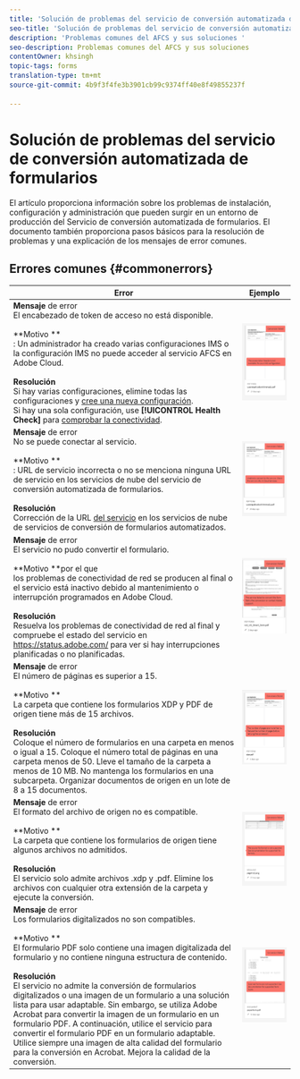 ```yaml
---
title: 'Solución de problemas del servicio de conversión automatizada de formularios '
seo-title: 'Solución de problemas del servicio de conversión automatizada de formularios (AFCS) '
description: 'Problemas comunes del AFCS y sus soluciones '
seo-description: Problemas comunes del AFCS y sus soluciones
contentOwner: khsingh
topic-tags: forms
translation-type: tm+mt
source-git-commit: 4b9f3f4fe3b3901cb99c9374ff40e8f49855237f

---
```



# Solución de problemas del servicio de conversión automatizada de formularios


El artículo proporciona información sobre los problemas de instalación, configuración y administración que pueden surgir en un entorno de producción del Servicio de conversión automatizada de formularios. El documento también proporciona pasos básicos para la resolución de problemas y una explicación de los mensajes de error comunes.

## Errores comunes {#commonerrors}

| Error | Ejemplo |
|--- |--- |
| **Mensaje** de error <br> El encabezado de token de acceso no está disponible. <br><br>**Motivo **<br>: Un administrador ha creado varias configuraciones IMS o la configuración IMS no puede acceder al servicio AFCS en Adobe Cloud.<br><br>**Resolución** <br> Si hay varias configuraciones, elimine todas las configuraciones y [cree una nueva configuración](configure-service.md#obtainpubliccertificates). <br> Si hay una sola configuración, use **[!UICONTROL Health Check]** para [comprobar la conectividad](configure-service.md#createintegrationoption). | ![El encabezado de token de acceso no está disponible](assets/invalid-ims-configuration.png) |
| **Mensaje** de error <br> No se puede conectar al servicio.  <br><br>**Motivo **<br>: URL de servicio incorrecta o no se menciona ninguna URL de servicio en los servicios de nube del servicio de conversión automatizada de formularios.<br><br>**Resolución** <br> Corrección de la URL [del servicio](configure-service.md#configure-the-cloud-service) en los servicios de nube de servicios de conversión de formularios automatizados. | ![No se puede conectar con el servicio.](assets/wrong-endpoint-configured.png) |
| **Mensaje** de error <br> El servicio no pudo convertir el formulario.  <br><br>**Motivo **por el que<br>los problemas de conectividad de red se producen al final o el servicio está inactivo debido al mantenimiento o interrupción programados en Adobe Cloud.<br><br>**Resolución** <br> Resuelva los problemas de conectividad de red al final y compruebe el estado del servicio en https://status.adobe.com/ para ver si hay interrupciones planificadas o no planificadas. | ![No se puede conectar con el servicio.](assets/service-failure.png) |
| **Mensaje** de error <br> El número de páginas es superior a 15.  <br><br>**Motivo **<br>La carpeta que contiene los formularios XDP y PDF de origen tiene más de 15 archivos.<br><br>**Resolución** <br> Coloque el número de formularios en una carpeta en menos o igual a 15. Coloque el número total de páginas en una carpeta menos de 50. Lleve el tamaño de la carpeta a menos de 10 MB. No mantenga los formularios en una subcarpeta. Organizar documentos de origen en un lote de 8 a 15 documentos. | ![No se puede conectar con el servicio.](assets/number-of-pages.png) |
| **Mensaje** de error <br> El formato del archivo de origen no es compatible.  <br><br>**Motivo **<br>La carpeta que contiene los formularios de origen tiene algunos archivos no admitidos.<br><br>**Resolución** <br> El servicio solo admite archivos .xdp y .pdf. Elimine los archivos con cualquier otra extensión de la carpeta y ejecute la conversión. | ![No se puede conectar con el servicio.](assets/unsupported-file-formats.png) |
| **Mensaje** de error <br> Los formularios digitalizados no son compatibles.  <br><br>**Motivo **<br>El formulario PDF solo contiene una imagen digitalizada del formulario y no contiene ninguna estructura de contenido.<br><br>**Resolución** <br> El servicio no admite la conversión de formularios digitalizados o una imagen de un formulario a una solución lista para usar adaptable. Sin embargo, se utiliza Adobe Acrobat para convertir la imagen de un formulario en un formulario PDF. A continuación, utilice el servicio para convertir el formulario PDF en un formulario adaptable. Utilice siempre una imagen de alta calidad del formulario para la conversión en Acrobat. Mejora la calidad de la conversión. | ![No se puede conectar con el servicio.](assets/scanned-forms-error.png) |